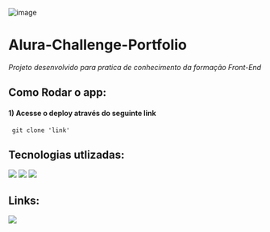 ![image](https://github.com/gabrielsb18/Alura-Challenge-Portfolio/blob/main/Front-end-Alura%20Challenge%20-%20Portf%C3%B3lio.png)


# Alura-Challenge-Portfolio
*Projeto desenvolvido para pratica de conhecimento da formação Front-End*

## Como Rodar o app:

<div>
 
  #### 1) Acesse o deploy através do seguinte link
  
     git clone 'link'
  
</div>

## Tecnologias utlizadas:

<div>
 <img src=	"https://img.shields.io/badge/JavaScript-F7DF1E.svg?style=for-the-badge&logo=JavaScript&logoColor=black">
 <img src=	"	https://img.shields.io/badge/HTML5-E34F26?style=for-the-badge&logo=html5&logoColor=white">
 <img src=	"https://img.shields.io/badge/CSS3-1572B6?style=for-the-badge&logo=css3&logoColor=white">
</div>


## Links:
<div>
  <a href="https://www.figma.com/file/O8T1DoMEDwrdZq5Akn4sGY/Simples--Portf%C3%B3lio?type=design&node-id=0-1&mode=design&t=peVmyHeU3XYrkA3v-0"><img src="https://img.shields.io/badge/Figma-F24E1E?style=for-the-badge&logo=figma&logoColor=white"></a>
<div>

